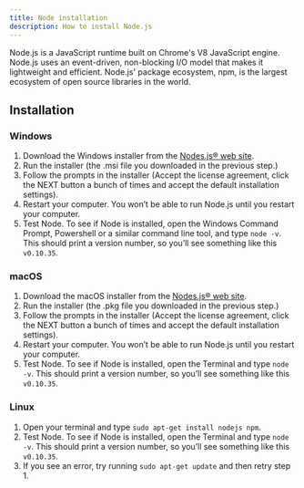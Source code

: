 ```yaml
---
title: Node installation
description: How to install Node.js
---
```


Node.js is a JavaScript runtime built on Chrome's V8 JavaScript engine. Node.js uses an event-driven, non-blocking I/O model that makes it lightweight and efficient. Node.js' package ecosystem, npm, is the largest ecosystem of open source libraries in the world.

## Installation

### Windows

1. Download the Windows installer from the [Nodes.js® web site](https://nodejs.org/en/download/).
2. Run the installer (the .msi file you downloaded in the previous step.)
3. Follow the prompts in the installer (Accept the license agreement, click the NEXT button a bunch of times and accept the default installation settings).
4. Restart your computer. You won’t be able to run Node.js until you restart your computer.
5. Test Node. To see if Node is installed, open the Windows Command Prompt, Powershell or a similar command line tool, and type `node -v`. This should print a version number, so you’ll see something like this `v0.10.35`.

### macOS

1. Download the macOS installer from the [Nodes.js® web site](https://nodejs.org/en/download/).
2. Run the installer (the .pkg file you downloaded in the previous step.)
3. Follow the prompts in the installer (Accept the license agreement, click the NEXT button a bunch of times and accept the default installation settings).
4. Restart your computer. You won’t be able to run Node.js until you restart your computer.
5. Test Node. To see if Node is installed, open the Terminal and type `node -v`. This should print a version number, so you’ll see something like this `v0.10.35`.

### Linux

1. Open your terminal and type `sudo apt-get install nodejs npm`.
2. Test Node. To see if Node is installed, open the Terminal and type `node -v`. This should print a version number, so you’ll see something like this `v0.10.35`.
3. If you see an error, try running `sudo apt-get update` and then retry step 1.
